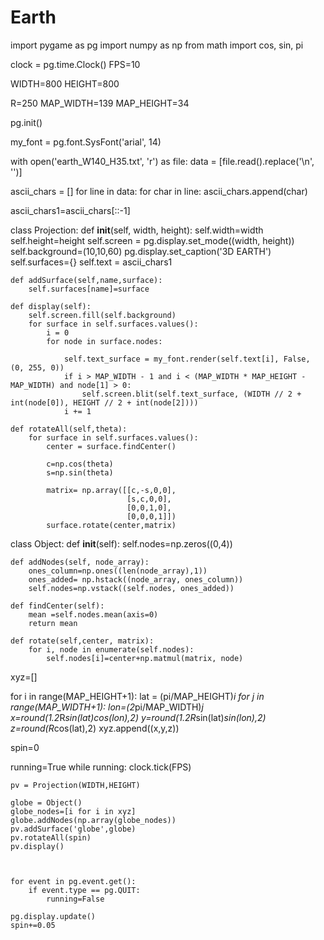 # Earth
import pygame as pg
import numpy as np
from math import cos, sin, pi


clock = pg.time.Clock()
FPS=10

WIDTH=800
HEIGHT=800

R=250
MAP_WIDTH=139
MAP_HEIGHT=34

pg.init()

my_font = pg.font.SysFont('arial', 14)

with open('earth_W140_H35.txt', 'r') as file:
    data = [file.read().replace('\n', '')]

ascii_chars = []
for line in data:
    for char in line:
        ascii_chars.append(char)

ascii_chars1=ascii_chars[::-1]

class Projection:
    def __init__(self, width, height):
        self.width=width
        self.height=height
        self.screen = pg.display.set_mode((width, height))
        self.background=(10,10,60)
        pg.display.set_caption('3D EARTH')
        self.surfaces={}
        self.text = ascii_chars1

    def addSurface(self,name,surface):
        self.surfaces[name]=surface

    def display(self):
        self.screen.fill(self.background)
        for surface in self.surfaces.values():
            i = 0
            for node in surface.nodes:

                self.text_surface = my_font.render(self.text[i], False, (0, 255, 0))
                if i > MAP_WIDTH - 1 and i < (MAP_WIDTH * MAP_HEIGHT - MAP_WIDTH) and node[1] > 0:
                    self.screen.blit(self.text_surface, (WIDTH // 2 + int(node[0]), HEIGHT // 2 + int(node[2])))
                i += 1

    def rotateAll(self,theta):
        for surface in self.surfaces.values():
            center = surface.findCenter()

            c=np.cos(theta)
            s=np.sin(theta)

            matrix= np.array([[c,-s,0,0],
                              [s,c,0,0],
                              [0,0,1,0],
                              [0,0,0,1]])
            surface.rotate(center,matrix)

class Object:
    def __init__(self):
        self.nodes=np.zeros((0,4))

    def addNodes(self, node_array):
        ones_column=np.ones((len(node_array),1))
        ones_added= np.hstack((node_array, ones_column))
        self.nodes=np.vstack((self.nodes, ones_added))

    def findCenter(self):
        mean =self.nodes.mean(axis=0)
        return mean

    def rotate(self,center, matrix):
        for i, node in enumerate(self.nodes):
            self.nodes[i]=center+np.matmul(matrix, node)

xyz=[]

for i in range(MAP_HEIGHT+1):
    lat = (pi/MAP_HEIGHT)*i
    for j in range(MAP_WIDTH+1):
        lon=(2*pi/MAP_WIDTH)*j
        x=round(1.2*R*sin(lat)*cos(lon),2)
        y=round(1.2*R*sin(lat)*sin(lon),2)
        z=round(R*cos(lat),2)
        xyz.append((x,y,z))


spin=0

running=True
while running:
    clock.tick(FPS)

    pv = Projection(WIDTH,HEIGHT)

    globe = Object()
    globe_nodes=[i for i in xyz]
    globe.addNodes(np.array(globe_nodes))
    pv.addSurface('globe',globe)
    pv.rotateAll(spin)
    pv.display()



    for event in pg.event.get():
        if event.type == pg.QUIT:
            running=False

    pg.display.update()
    spin+=0.05

